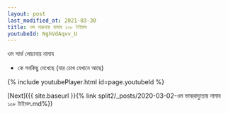 ```yaml
---
layout: post
last_modified_at: 2021-03-30
title: ওম দারুনায় নামায ১০৮ টাইমস
youtubeId: NghVdAqvv_U
---
```

 
 
 ওম সার্ভ লোচানায় নামায  
 
 -  কে সবকিছু দেখেছে (যার চোখ যেখানে আছে) 
 
  
 
  
 
 
 
 
 
 


{% include youtubePlayer.html id=page.youtubeId %}
 
[Next]({{ site.baseurl }}{% link  split2/_posts/2020-03-02-ওম ভাস্করাদ্যুতায় নামায ১০৮ টাইমস.md%})
 
